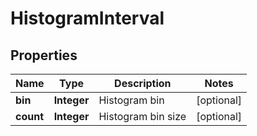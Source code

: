 

# HistogramInterval

## Properties

Name | Type | Description | Notes
------------ | ------------- | ------------- | -------------
**bin** | **Integer** | Histogram bin |  [optional]
**count** | **Integer** | Histogram bin size |  [optional]



